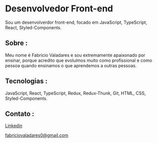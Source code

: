 # Desenvolvedor Front-end

Sou um desenvolverdor front-end, focado em JavaScript, TypeScript, React, Styled-Components.

## Sobre :

Meu nome é Fabricio Valadares e sou extremamente apaixonado por ensinar, porque acredito que evoluímos muito como profissional e como pessoa quando ensinamos o que aprendemos a outras pessoas.

## Tecnologias :

JavaScript, React, TypeScript, Redux, Redux-Thunk, Git, HTML, CSS, Styled-Components.

## Contato :

[Linkedin](https://www.linkedin.com/in/fabricio-valadares/)

fabriciovaladares0@gmail.com
